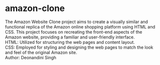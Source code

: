 # amazon-clone
The Amazon Website Clone project aims to create a visually similar and functional replica of the Amazon online shopping platform using HTML and CSS. This project focuses on recreating the front-end aspects of the Amazon website, providing a familiar and user-friendly interface.
<br>
HTML: Utilized for structuring the web pages and content layout.
<br>
CSS: Employed for styling and designing the web pages to match the look and feel of the original Amazon site.
<br>
Author: Deonandini Singh
